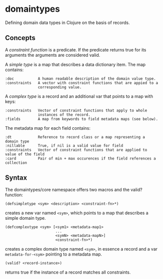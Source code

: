 domaintypes
===========

Defining domain data types in Clojure on the basis of records.

Concepts
--------
A _constraint function_ is a predicate. If the predicate returns true for
its arguments the arguments are considered valid.

A _simple type_ is a map that describes a data dictionary item.
The map contains:

    :doc           A human readable description of the domain value type.
    :constraints   A vector with constraint functions that are appied to a
                   corresponding value.

A _complex type_ is a record and an additional var that points to a map with keys:

    :constraints   Vector of constraint functions that apply to whole
                   instances of the record.
    :fields        A map from keywords to field metadata maps (see below).

The metadata map for each field contains:

    :dt            Reference to record class or a map representing a domain type
    :nillable      True, if nil is a valid value for field
    :constraints   Vector of constraint functions that are applied to value of the field
    :card          Pair of min + max occurences if the field references a collection

Syntax
------
The domaintypes/core namespace offers two macros and the valid? function:

    (defsimpletype <sym> <description> <constraint-fn>*) 
	
creates a new var named `<sym>`, which points to a map that describes a simple domain type.

    (defcomplextype <sym> [<sym1> <metadata-map1>
	                       ...
	                       <symN> <metadata-mapN>] 
						   <constraint-fn>*)

creates a complex domain type named `<sym>`, in essence a record and a var `metadata-for-<sym>` 
pointing to a metadata map.

    (valid? <record-instance>)

returns true if the instance of a record matches all constraints.

